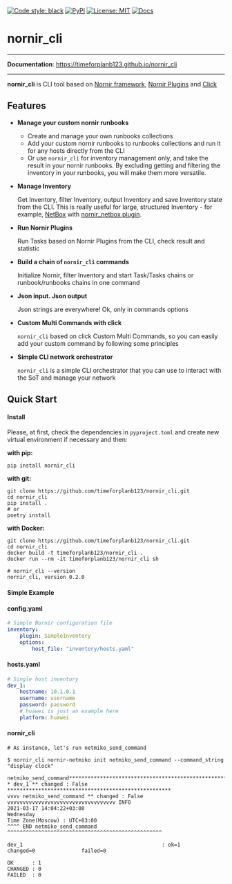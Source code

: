 [![Code style: black](https://img.shields.io/badge/code%20style-black-000000.svg)](https://github.com/ambv/black)
[![PyPI](https://img.shields.io/pypi/v/nornir-cli.svg)](https://pypi.org/project/nornir-cli)
[![License: MIT](https://img.shields.io/badge/License-MIT-blueviolet.svg)](https://opensource.org/licenses/MIT)
[![Docs](https://img.shields.io/badge/docs-passing-green.svg)](https://timeforplanb123.github.io/nornir_cli/)

nornir_cli
==========

---

**Documentation**: <a href="https://timeforplanb123.github.io/nornir_cli" target="_blank">https://timeforplanb123.github.io/nornir_cli</a>

---

**nornir_cli** is CLI tool based on <a href="https://github.com/nornir-automation/nornir" target="_blank">Nornir framework</a>,
<a href="https://nornir.tech/nornir/plugins/" target="_blank">Nornir Plugins</a> and <a href="https://github.com/pallets/click" target="_blank">Click</a>


## Features 

* **Manage your custom nornir runbooks**

    * Create and manage your own runbooks collections
    * Add your custom nornir runbooks to runbooks collections and run it for any hosts directly from the CLI 
    * Or use `nornir_cli` for inventory management only, and take the result in your nornir runbooks. By excluding getting and filtering the inventory in your runbooks, you will make them more versatile.

* **Manage Inventory**

    Get Inventory, filter Inventory, output Inventory and save Inventory state from the CLI.
    This is really useful for large, structured Inventory - for example, <a href="https://github.com/netbox-community/netbox" target="_blank">NetBox</a> with <a href="https://github.com/wvandeun/nornir_netbox" target="_blank">nornir_netbox plugin</a>.

* **Run Nornir Plugins**

    Run Tasks based on Nornir Plugins from the CLI, check result and statistic

* **Build a chain of `nornir_cli` commands**

    Initialize Nornir, filter Inventory and start Task/Tasks chains or runbook/runbooks chains in one command

* **Json input. Json output**

    Json strings are everywhere! Ok, only in commands options

* **Custom Multi Commands with click**

    `nornir_cli` based on click Custom Multi Commands, so you can easily add your custom command by following some principles

* **Simple CLI network orchestrator**

    `nornir_cli` is a simple CLI orchestrator that you can use to interact with the SoT and manage your network

## Quick Start 

#### Install

Please, at first, check the dependencies in `pyproject.toml` and create new virtual environment if necessary and then:

**with pip:**

```text
pip install nornir_cli
```

**with git:**

```text
git clone https://github.com/timeforplanb123/nornir_cli.git
cd nornir_cli
pip install .
# or
poetry install
```

**with Docker:**

```text
git clone https://github.com/timeforplanb123/nornir_cli.git
cd nornir_cli
docker build -t timeforplanb123/nornir_cli .
docker run --rm -it timeforplanb123/nornir_cli sh

# nornir_cli --version
nornir_cli, version 0.2.0

```

#### Simple Example


#### config.yaml
```yaml
# Simple Nornir configuration file
inventory:
    plugin: SimpleInventory
    options:
        host_file: "inventory/hosts.yaml"
```
#### hosts.yaml
```yaml
# Single host inventory
dev_1:
    hostname: 10.1.0.1
    username: username 
    password: password
    # huawei is just an example here
    platform: huawei
```
#### nornir_cli
```text
# As instance, let's run netmiko_send_command

$ nornir_cli nornir-netmiko init netmiko_send_command --command_string "display clock"

netmiko_send_command************************************************************
* dev_1 ** changed : False *****************************************************
vvvv netmiko_send_command ** changed : False vvvvvvvvvvvvvvvvvvvvvvvvvvvvvvvvvvv INFO
2021-03-17 14:04:22+03:00
Wednesday
Time Zone(Moscow) : UTC+03:00
^^^^ END netmiko_send_command ^^^^^^^^^^^^^^^^^^^^^^^^^^^^^^^^^^^^^^^^^^^^^^^^^^

dev_1                                             : ok=1               changed=0               failed=0

OK      : 1
CHANGED : 0
FAILED  : 0
```
